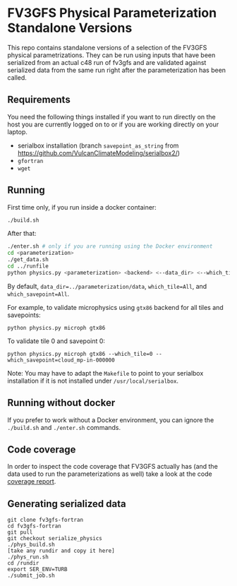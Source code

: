 # FV3GFS Physical Parameterization Standalone Versions

This repo contains standalone versions of a selection of the FV3GFS physical parametrizations. They can be run using inputs that have been serialized from an actual c48 run of fv3gfs and are validated against serialized data from the same run right after the parameterization has been called.

## Requirements

You need the following things installed if you want to run directly on the host you are currently logged on to or if you are working directly on your laptop.
- serialbox installation (branch `savepoint_as_string` from https://github.com/VulcanClimateModeling/serialbox2/)
- `gfortran`
- `wget`

## Running

First time only, if you run inside a docker container:

```bash
./build.sh
```

After that:

```bash
./enter.sh # only if you are running using the Docker environment
cd <parameterization>
./get_data.sh
cd ../runfile
python physics.py <parameterization> <backend> <--data_dir> <--which_tile> <--which_savepoint>
```

By default, `data_dir=../parameterization/data`, `which_tile=All`, and `which_savepoint=All`.

For example, to validate microphysics using `gtx86` backend for all tiles and savepoints:
```
python physics.py microph gtx86
```

To validate tile 0 and savepoint 0:
```
python physics.py microph gtx86 --which_tile=0 --which_savepoint=cloud_mp-in-000000
```

Note: You may have to adapt the `Makefile` to point to your serialbox installation if it is not installed under `/usr/local/serialbox`.

## Running without docker

If you prefer to work without a Docker environment, you can ignore the `./build.sh` and `./enter.sh` commands.

## Code coverage

In order to inspect the code coverage that FV3GFS actually has (and the data used to run the parameterizations as well) take a look at the code [coverage report](https://htmlpreview.github.io/?https://github.com/VulcanClimateModeling/physics_standalone/blob/master/coverage/index.html).

## Generating serialized data

```
git clone fv3gfs-fortran
cd fv3gfs-fortran
git pull
git checkout serialize_physics
./phys_build.sh
[take any rundir and copy it here]
./phys_run.sh
cd /rundir
export SER_ENV=TURB
./submit_job.sh
```
